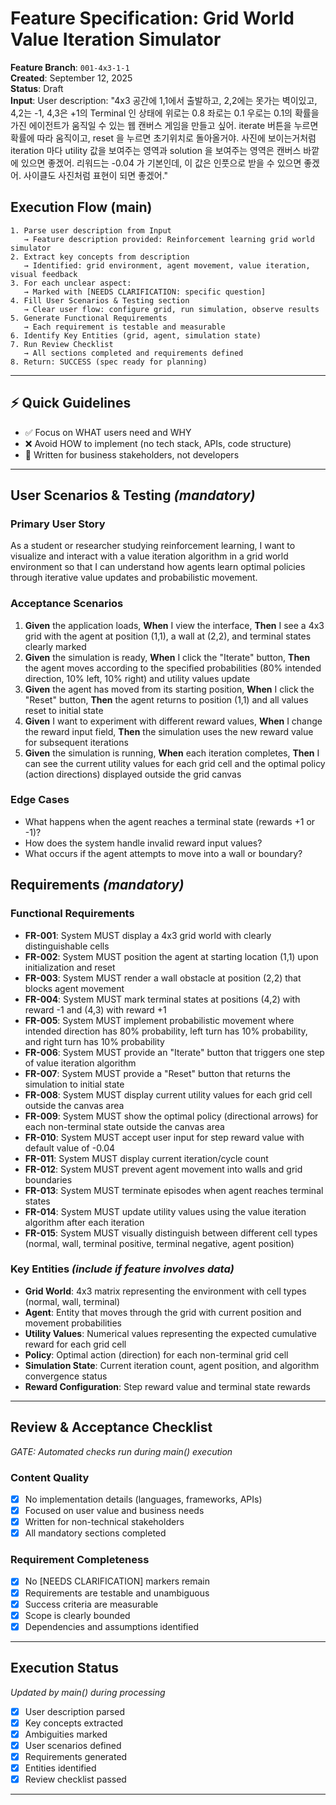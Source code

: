 # Feature Specification: Grid World Value Iteration Simulator

**Feature Branch**: `001-4x3-1-1`  
**Created**: September 12, 2025  
**Status**: Draft  
**Input**: User description: "4x3 공간에 1,1에서 출발하고, 2,2에는 못가는 벽이있고, 4,2는 -1, 4,3은 +1의 Terminal 인 상태에 위로는 0.8 좌로는 0.1 우로는 0.1의 확률을 가진 에이전트가 움직일 수 있는 웹 캔버스 게임을 만들고 싶어. iterate 버튼을 누르면 확률에 따라 움직이고, reset 을 누르면 초기위치로 돌아올거야. 사진에 보이는거처럼 iteration 마다 utility 값을 보여주는 영역과 solution 을 보여주는 영역은 캔버스 바깥에 있으면 좋겠어. 리워드는 -0.04 가 기본인데, 이 값은 인풋으로 받을 수 있으면 좋겠어. 사이클도 사진처럼 표현이 되면 좋겠어."

## Execution Flow (main)
```
1. Parse user description from Input
   → Feature description provided: Reinforcement learning grid world simulator
2. Extract key concepts from description
   → Identified: grid environment, agent movement, value iteration, visual feedback
3. For each unclear aspect:
   → Marked with [NEEDS CLARIFICATION: specific question]
4. Fill User Scenarios & Testing section
   → Clear user flow: configure grid, run simulation, observe results
5. Generate Functional Requirements
   → Each requirement is testable and measurable
6. Identify Key Entities (grid, agent, simulation state)
7. Run Review Checklist
   → All sections completed and requirements defined
8. Return: SUCCESS (spec ready for planning)
```

---

## ⚡ Quick Guidelines
- ✅ Focus on WHAT users need and WHY
- ❌ Avoid HOW to implement (no tech stack, APIs, code structure)
- 👥 Written for business stakeholders, not developers

---

## User Scenarios & Testing *(mandatory)*

### Primary User Story
As a student or researcher studying reinforcement learning, I want to visualize and interact with a value iteration algorithm in a grid world environment so that I can understand how agents learn optimal policies through iterative value updates and probabilistic movement.

### Acceptance Scenarios
1. **Given** the application loads, **When** I view the interface, **Then** I see a 4x3 grid with the agent at position (1,1), a wall at (2,2), and terminal states clearly marked
2. **Given** the simulation is ready, **When** I click the "Iterate" button, **Then** the agent moves according to the specified probabilities (80% intended direction, 10% left, 10% right) and utility values update
3. **Given** the agent has moved from its starting position, **When** I click the "Reset" button, **Then** the agent returns to position (1,1) and all values reset to initial state
4. **Given** I want to experiment with different reward values, **When** I change the reward input field, **Then** the simulation uses the new reward value for subsequent iterations
5. **Given** the simulation is running, **When** each iteration completes, **Then** I can see the current utility values for each grid cell and the optimal policy (action directions) displayed outside the grid canvas

### Edge Cases
- What happens when the agent reaches a terminal state (rewards +1 or -1)?
- How does the system handle invalid reward input values?
- What occurs if the agent attempts to move into a wall or boundary?

## Requirements *(mandatory)*

### Functional Requirements
- **FR-001**: System MUST display a 4x3 grid world with clearly distinguishable cells
- **FR-002**: System MUST position the agent at starting location (1,1) upon initialization and reset
- **FR-003**: System MUST render a wall obstacle at position (2,2) that blocks agent movement
- **FR-004**: System MUST mark terminal states at positions (4,2) with reward -1 and (4,3) with reward +1
- **FR-005**: System MUST implement probabilistic movement where intended direction has 80% probability, left turn has 10% probability, and right turn has 10% probability
- **FR-006**: System MUST provide an "Iterate" button that triggers one step of value iteration algorithm
- **FR-007**: System MUST provide a "Reset" button that returns the simulation to initial state
- **FR-008**: System MUST display current utility values for each grid cell outside the canvas area
- **FR-009**: System MUST show the optimal policy (directional arrows) for each non-terminal state outside the canvas area
- **FR-010**: System MUST accept user input for step reward value with default value of -0.04
- **FR-011**: System MUST display current iteration/cycle count
- **FR-012**: System MUST prevent agent movement into walls and grid boundaries
- **FR-013**: System MUST terminate episodes when agent reaches terminal states
- **FR-014**: System MUST update utility values using the value iteration algorithm after each iteration
- **FR-015**: System MUST visually distinguish between different cell types (normal, wall, terminal positive, terminal negative, agent position)

### Key Entities *(include if feature involves data)*
- **Grid World**: 4x3 matrix representing the environment with cell types (normal, wall, terminal)
- **Agent**: Entity that moves through the grid with current position and movement probabilities
- **Utility Values**: Numerical values representing the expected cumulative reward for each grid cell
- **Policy**: Optimal action (direction) for each non-terminal grid cell
- **Simulation State**: Current iteration count, agent position, and algorithm convergence status
- **Reward Configuration**: Step reward value and terminal state rewards

---

## Review & Acceptance Checklist
*GATE: Automated checks run during main() execution*

### Content Quality
- [x] No implementation details (languages, frameworks, APIs)
- [x] Focused on user value and business needs
- [x] Written for non-technical stakeholders
- [x] All mandatory sections completed

### Requirement Completeness
- [x] No [NEEDS CLARIFICATION] markers remain
- [x] Requirements are testable and unambiguous  
- [x] Success criteria are measurable
- [x] Scope is clearly bounded
- [x] Dependencies and assumptions identified

---

## Execution Status
*Updated by main() during processing*

- [x] User description parsed
- [x] Key concepts extracted
- [x] Ambiguities marked
- [x] User scenarios defined
- [x] Requirements generated
- [x] Entities identified
- [x] Review checklist passed

---
